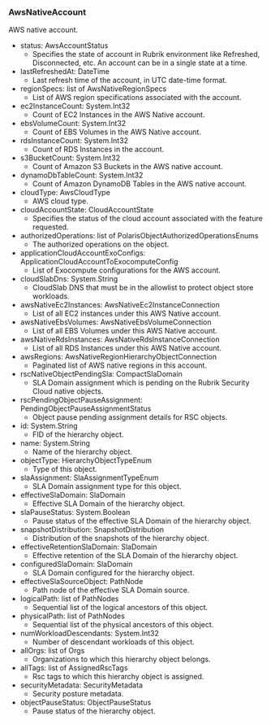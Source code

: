### AwsNativeAccount
AWS native account.

- status: AwsAccountStatus
  - Specifies the state of account in Rubrik environment like Refreshed, Disconnected, etc. An account can be in a single state at a time.
- lastRefreshedAt: DateTime
  - Last refresh time of the account, in UTC date-time format.
- regionSpecs: list of AwsNativeRegionSpecs
  - List of AWS region specifications associated with the account.
- ec2InstanceCount: System.Int32
  - Count of EC2 Instances in the AWS Native account.
- ebsVolumeCount: System.Int32
  - Count of EBS Volumes in the AWS Native account.
- rdsInstanceCount: System.Int32
  - Count of RDS Instances in the account.
- s3BucketCount: System.Int32
  - Count of Amazon S3 Buckets in the AWS native account.
- dynamoDbTableCount: System.Int32
  - Count of Amazon DynamoDB Tables in the AWS native account.
- cloudType: AwsCloudType
  - AWS cloud type.
- cloudAccountState: CloudAccountState
  - Specifies the status of the cloud account associated with the feature requested.
- authorizedOperations: list of PolarisObjectAuthorizedOperationsEnums
  - The authorized operations on the object.
- applicationCloudAccountExoConfigs: ApplicationCloudAccountToExocomputeConfig
  - List of Exocompute configurations for the AWS account.
- cloudSlabDns: System.String
  - CloudSlab DNS that must be in the allowlist to protect object store workloads.
- awsNativeEc2Instances: AwsNativeEc2InstanceConnection
  - List of all EC2 instances under this AWS Native account.
- awsNativeEbsVolumes: AwsNativeEbsVolumeConnection
  - List of all EBS Volumes under this AWS Native account.
- awsNativeRdsInstances: AwsNativeRdsInstanceConnection
  - List of all RDS Instances under this AWS Native account.
- awsRegions: AwsNativeRegionHierarchyObjectConnection
  - Paginated list of AWS native regions in this account.
- rscNativeObjectPendingSla: CompactSlaDomain
  - SLA Domain assignment which is pending on the Rubrik Security Cloud native objects.
- rscPendingObjectPauseAssignment: PendingObjectPauseAssignmentStatus
  - Object pause pending assignment details for RSC objects.
- id: System.String
  - FID of the hierarchy object.
- name: System.String
  - Name of the hierarchy object.
- objectType: HierarchyObjectTypeEnum
  - Type of this object.
- slaAssignment: SlaAssignmentTypeEnum
  - SLA Domain assignment type for this object.
- effectiveSlaDomain: SlaDomain
  - Effective SLA Domain of the hierarchy object.
- slaPauseStatus: System.Boolean
  - Pause status of the effective SLA Domain of the hierarchy object.
- snapshotDistribution: SnapshotDistribution
  - Distribution of the snapshots of the hierarchy object.
- effectiveRetentionSlaDomain: SlaDomain
  - Effective retention of the SLA Domain of the hierarchy object.
- configuredSlaDomain: SlaDomain
  - SLA Domain configured for the hierarchy object.
- effectiveSlaSourceObject: PathNode
  - Path node of the effective SLA Domain source.
- logicalPath: list of PathNodes
  - Sequential list of the logical ancestors of this object.
- physicalPath: list of PathNodes
  - Sequential list of the physical ancestors of this object.
- numWorkloadDescendants: System.Int32
  - Number of descendant workloads of this object.
- allOrgs: list of Orgs
  - Organizations to which this hierarchy object belongs.
- allTags: list of AssignedRscTags
  - Rsc tags to which this hierarchy object is assigned.
- securityMetadata: SecurityMetadata
  - Security posture metadata.
- objectPauseStatus: ObjectPauseStatus
  - Pause status of the hierarchy object.
